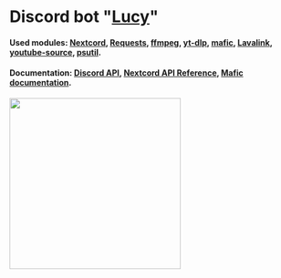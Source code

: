 # Discord bot "<a href="https://discord.com/oauth2/authorize?client_id=498879255468572675">Lucy</a>" #
#### Used modules: <a href="https://github.com/nextcord/nextcord">Nextcord</a>, <a href="https://github.com/psf/requests">Requests</a>, <a href="https://www.ffmpeg.org/download.html">ffmpeg</a>, <a href="https://github.com/yt-dlp/yt-dlp">yt-dlp</a>, <a href="https://github.com/ooliver1/mafic">mafic</a>, <a href="https://github.com/lavalink-devs/Lavalink">Lavalink</a>, <a href="https://github.com/lavalink-devs/youtube-source">youtube-source</a>, <a href="https://github.com/giampaolo/psutil">psutil</a>.
#### Documentation: <a href="https://discord.com/developers/applications">Discord API</a>, <a href="https://docs.nextcord.dev">Nextcord API Reference</a>, <a href="https://mafic.readthedocs.io/en/latest/index.html">Mafic documentation</a>. 
<img src="https://github.com/boy4ik7/Lucy_nextcord_bot/blob/main/icon.png?raw=true" width="300">

